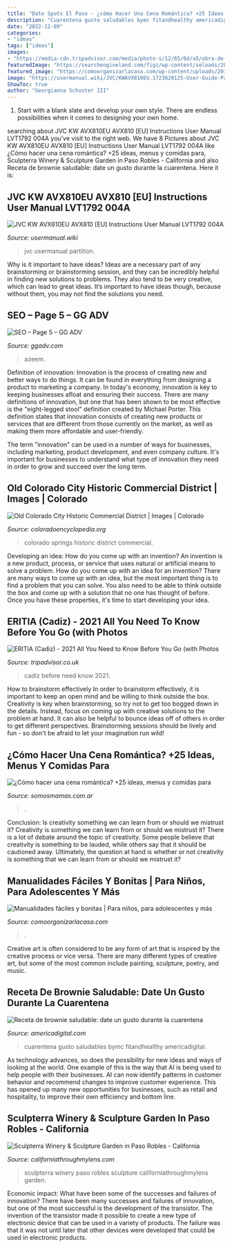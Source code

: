 ```yaml
---
title: "Date Spots El Paso - ¿cómo Hacer Una Cena Romántica? +25 Ideas, Menus Y Comidas Para"
description: "Cuarentena gusto saludables bymc fitandhealthy americadigital"
date: "2022-12-09"
categories:
- "ideas"
tags: ["ideas"]
images:
- "https://media-cdn.tripadvisor.com/media/photo-s/12/65/6d/a5/obra-de-pintura.jpg"
featuredImage: "https://searchengineland.com/figz/wp-content/seloads/2021/08/azeem.png"
featured_image: "https://comoorganizarlacasa.com/wp-content/uploads/2018/08/manualidades-faciles-y-bonitas-para-vender.jpg"
image: "https://usermanual.wiki/JVC/KWAVX810EU.1723620125-User-Guide-Page-1.png"
ShowToc: true
author: "Georgianna Schuster III"
---
```



1. Start with a blank slate and develop your own style. There are endless possibilities when it comes to designing your own home.

	

		
searching about JVC KW AVX810EU AVX810 [EU] Instructions User Manual LVT1792 004A you've visit to the right web. We have 8 Pictures about JVC KW AVX810EU AVX810 [EU] Instructions User Manual LVT1792 004A like ¿Cómo hacer una cena romántica? +25 ideas, menus y comidas para, Sculpterra Winery &amp; Sculpture Garden in Paso Robles - California and also Receta de brownie saludable: date un gusto durante la cuarentena. Here it is:
		
    
## JVC KW AVX810EU AVX810 [EU] Instructions User Manual LVT1792 004A

<img loading=lazy src="https://usermanual.wiki/JVC/KWAVX810EU.1723620125-User-Guide-Page-1.png" onerror="this.onerror=null;this.src='https://tse1.mm.bing.net/th?id=OIP.SgreHMCE41uI4yqBG4N-UQHaKH&amp;pid=15.1';" alt="JVC KW AVX810EU AVX810 [EU] Instructions User Manual LVT1792 004A">

_Source: usermanual.wiki_

>jvc usermanual partition. 

	

Why is it important to have ideas?
Ideas are a necessary part of any brainstorming or brainstorming session, and they can be incredibly helpful in finding new solutions to problems. They also tend to be very creative, which can lead to great ideas. It’s important to have ideas though, because without them, you may not find the solutions you need.

    
## SEO – Page 5 – GG ADV

<img loading=lazy src="https://searchengineland.com/figz/wp-content/seloads/2021/08/azeem.png" onerror="this.onerror=null;this.src='https://tse3.mm.bing.net/th?id=OIP.nKOwbZBDTbNleZNtsERH0gHaHa&amp;pid=15.1';" alt="SEO – Page 5 – GG ADV">

_Source: ggadv.com_

>azeem. 

	

Definition of innovation:
Innovation is the process of creating new and better ways to do things. It can be found in everything from designing a product to marketing a company. In today's economy, innovation is key to keeping businesses afloat and ensuring their success.
There are many definitions of innovation, but one that has been shown to be most effective is the "eight-legged stool" definition created by Michael Porter. This definition states that innovation consists of creating new products or services that are different from those currently on the market, as well as making them more affordable and user-friendly.

The term "innovation" can be used in a number of ways for businesses, including marketing, product development, and even company culture. It's important for businesses to understand what type of innovation they need in order to grow and succeed over the long term.

    
## Old Colorado City Historic Commercial District | Images | Colorado

<img loading=lazy src="https://coloradoencyclopedia.org/sites/default/files/Colorado-Springs-Media-6.jpg" onerror="this.onerror=null;this.src='https://tse1.mm.bing.net/th?id=OIP.ijLGTkvcc7j7iIC5Ihrs0QHaDF&amp;pid=15.1';" alt="Old Colorado City Historic Commercial District | Images | Colorado">

_Source: coloradoencyclopedia.org_

>colorado springs historic district commercial. 

	

Developing an idea: How do you come up with an invention?
An invention is a new product, process, or service that uses natural or artificial means to solve a problem. How do you come up with an idea for an invention? There are many ways to come up with an idea, but the most important thing is to find a problem that you can solve. You also need to be able to think outside the box and come up with a solution that no one has thought of before. Once you have these properties, it's time to start developing your idea.

    
## ERITIA (Cadiz) - 2021 All You Need To Know Before You Go (with Photos

<img loading=lazy src="https://media-cdn.tripadvisor.com/media/photo-s/12/65/6d/a5/obra-de-pintura.jpg" onerror="this.onerror=null;this.src='https://tse4.mm.bing.net/th?id=OIP.qJfXrHRDiD5ctGSxANrCFAAAAA&amp;pid=15.1';" alt="ERITIA (Cadiz) - 2021 All You Need to Know Before You Go (with Photos">

_Source: tripadvisor.co.uk_

>cadiz before need know 2021. 

	

How to brainstorm effectively
In order to brainstorm effectively, it is important to keep an open mind and be willing to think outside the box. Creativity is key when brainstorming, so try not to get too bogged down in the details. Instead, focus on coming up with creative solutions to the problem at hand. It can also be helpful to bounce ideas off of others in order to get different perspectives. Brainstorming sessions should be lively and fun - so don't be afraid to let your imagination run wild!

    
## ¿Cómo Hacer Una Cena Romántica? +25 Ideas, Menus Y Comidas Para

<img loading=lazy src="https://www.somosmamas.com.ar/wp-content/uploads/2019/02/cenas-romanticas-ideas-14-de-febrero.jpg" onerror="this.onerror=null;this.src='https://tse3.mm.bing.net/th?id=OIP.MrTwVH6siDiNpMt0AIY9SwHaL7&amp;pid=15.1';" alt="¿Cómo hacer una cena romántica? +25 ideas, menus y comidas para">

_Source: somosmamas.com.ar_

>. 

	

Conclusion: Is creativity something we can learn from or should we mistrust it?
Creativity is something we can learn from or should we mistrust it?
There is a lot of debate around the topic of creativity. Some people believe that creativity is something to be lauded, while others say that it should be cautioned away. Ultimately, the question at hand is whether or not creativity is something that we can learn from or should we mistrust it?

    
## Manualidades Fáciles Y Bonitas | Para Niños, Para Adolescentes Y Más

<img loading=lazy src="https://comoorganizarlacasa.com/wp-content/uploads/2018/08/manualidades-faciles-y-bonitas-para-vender.jpg" onerror="this.onerror=null;this.src='https://tse4.mm.bing.net/th?id=OIP.WXWkc-Qz_uRcYSl7C4q3BQHaO4&amp;pid=15.1';" alt="Manualidades fáciles y bonitas | Para niños, para adolescentes y más">

_Source: comoorganizarlacasa.com_

>. 

	

Creative art is often considered to be any form of art that is inspired by the creative process or vice versa. There are many different types of creative art, but some of the most common include painting, sculpture, poetry, and music.

    
## Receta De Brownie Saludable: Date Un Gusto Durante La Cuarentena

<img loading=lazy src="https://static.americadigital.com/wp-content/uploads/2020/05/americadigital_brownie_saludable_2020-1024x1024.jpg" onerror="this.onerror=null;this.src='https://tse3.mm.bing.net/th?id=OIP.ibX57IkSv6P32vkabmXOVAHaHa&amp;pid=15.1';" alt="Receta de brownie saludable: date un gusto durante la cuarentena">

_Source: americadigital.com_

>cuarentena gusto saludables bymc fitandhealthy americadigital. 

	

As technology advances, so does the possibility for new ideas and ways of looking at the world. One example of this is the way that AI is being used to help people with their businesses. AI can now identify patterns in customer behavior and recommend changes to improve customer experience. This has opened up many new opportunities for businesses, such as retail and hospitality, to improve their own efficiency and bottom line.

    
## Sculpterra Winery &amp; Sculpture Garden In Paso Robles - California

<img loading=lazy src="https://californiathroughmylens.com/wp-content/uploads/2015/11/Sculpterra-Winery-5-1024x683.jpg" onerror="this.onerror=null;this.src='https://tse3.mm.bing.net/th?id=OIP.QZBwABywEKCAfrhHy10RbQHaE8&amp;pid=15.1';" alt="Sculpterra Winery &amp; Sculpture Garden in Paso Robles - California">

_Source: californiathroughmylens.com_

>sculpterra winery paso robles sculpture californiathroughmylens garden. 

	

Economic impact: What have been some of the successes and failures of innovation?
There have been many successes and failures of innovation, but one of the most successful is the development of the transistor. The invention of the transistor made it possible to create a new type of electronic device that can be used in a variety of products. The failure was that it was not until later that other devices were developed that could be used in electronic products.

